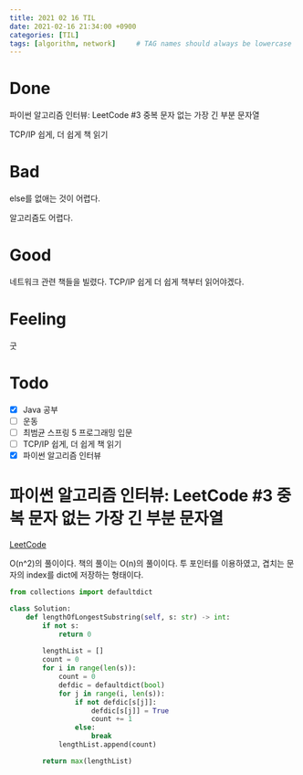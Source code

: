 ```yaml
---
title: 2021 02 16 TIL
date: 2021-02-16 21:34:00 +0900
categories: [TIL]
tags: [algorithm, network]     # TAG names should always be lowercase
---
```


# Done

파이썬 알고리즘 인터뷰: LeetCode #3 중복 문자 없는 가장 긴 부분 문자열

TCP/IP 쉽게, 더 쉽게 책 읽기

# Bad

else를 없애는 것이 어렵다.

알고리즘도 어렵다.

# Good

네트워크 관련 책들을 빌렸다. TCP/IP 쉽게 더 쉽게 책부터 읽어야겠다.

# Feeling

굿

# Todo

- [x] Java 공부
- [ ] 운동
- [ ] 최범균 스프링 5 프로그래밍 입문
- [ ] TCP/IP 쉽게, 더 쉽게 책 읽기
- [x] 파이썬 알고리즘 인터뷰

# 파이썬 알고리즘 인터뷰: LeetCode #3 중복 문자 없는 가장 긴 부분 문자열

[LeetCode](https://leetcode.com/problems/longest-substring-without-repeating-characters/submissions/)

O(n^2)의 풀이이다. 책의 풀이는 O(n)의 풀이이다. 투 포인터를 이용하였고, 겹치는 문자의 index를 dict에 저장하는 형태이다.

```python
from collections import defaultdict

class Solution:
    def lengthOfLongestSubstring(self, s: str) -> int:        
        if not s:
            return 0
        
        lengthList = []
        count = 0
        for i in range(len(s)):
            count = 0
            defdic = defaultdict(bool)
            for j in range(i, len(s)):
                if not defdic[s[j]]:
                    defdic[s[j]] = True
                    count += 1
                else:
                    break
            lengthList.append(count)

        return max(lengthList)


```